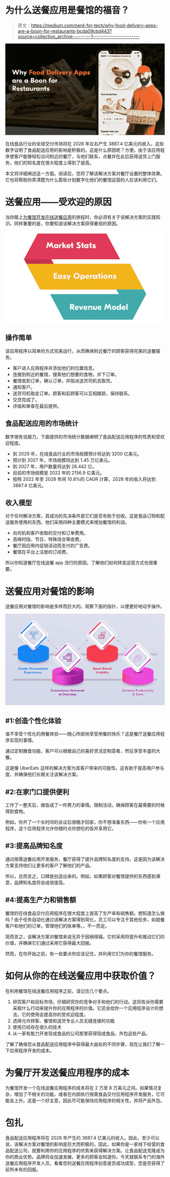 # 为什么送餐应用是餐馆的福音？

> 原文：<https://medium.com/nerd-for-tech/why-food-delivery-apps-are-a-boon-for-restaurants-bcda09cbd443?source=collection_archive---------1----------------------->

![](img/8cc808d364b8887304ad56505f54872f.png)

在线食品行业的全球交付市场将在 2028 年左右产生 3887.4 亿美元的收入。这些数字证明了食品配送应用的影响是积极的。这是什么原因呢？方便。由于该应用程序使客户能够轻松访问附近的餐厅，与他们联系，点餐并在此后获得送货上门服务，他们的知名度在很大程度上得到了提高。

本文将详细阐述这一方面。阅读后，您将了解该解决方案对餐厅设置的整体效果。它也将帮助你弄清楚为什么那些计划数字化他们的餐馆运营的人应该利用它们。

# 送餐应用——受欢迎的原因

当你踏上[为餐馆开发在线送餐应用](https://www.fooddeliveryclone.com/blog/food-delivery-business-models/)的旅程时，你必须有关于该解决方案的实践知识。同样重要的是，你要知道该解决方案获得重视的原因。

![](img/66c27e85754b8f0df9c6cfeb253a066a.png)

## 操作简单

该应用程序以简单的方式完美运行，从而确保附近餐厅的顾客获得完美的送餐服务。

*   客户进入应用程序并添加他们的位置信息。
*   连接到附近的餐馆，搜索他们想要的食物，并下订单。
*   餐馆收到订单，确认订单，并指派送货司机去取货。
*   通知客户。
*   送货司机取走订单。顾客和前顾客可以互相跟踪，保持联系。
*   交货完成了。
*   评级和审查在最后提供。

## 食品配送应用的市场统计

数字很有说服力。下面提供的市场统计数据阐明了食品配送应用程序的性质和受欢迎程度。

*   到 2029 年，在线食品行业的市场规模预计将达到 3200 亿美元。
*   预计到 2027 年，市场规模将达到 1.45 万亿美元。
*   到 2027 年，用户数量将达到 26.442 亿。
*   目前的市场规模是 2022 年的 2156.9 亿美元。
*   按照 2022 年至 2028 年间 10.8%的 CAGR 计算，2028 年的收入将达到 3887.4 亿美元。

## 收入模型

对于任何解决方案，其成功的先决条件是它们是否有助于创收。这是食品订购和配送服务使用的东西。他们采用四种主要模式来增加餐馆的利润。

*   向司机和客户收取的交付和订单费用。
*   高峰时段、节日、特殊场合等收费。
*   餐厅因应用内促销活动而支付的广告费。
*   餐馆在平台上注册的订阅费。

所以你知道餐厅在线送餐 app 流行的原因。了解他们如何转变运营方式也很重要。

# 送餐应用对餐馆的影响

送餐应用对餐馆的影响是多样而巨大的。观察下面的指针，以便更好地动手操作。

![](img/442eba50015c2632608bfe55aec89863.png)

## #1:创造个性化体验

谁不享受个性化的用餐体验——随心所欲地享受用餐的快乐？这是餐厅送餐应用程序实现的事情。

通过定制膳食功能，客户可以根据自己的喜好灵活定制菜肴，然后享受丰盛的大餐。

这是像 UberEats 这样的解决方案为其客户带来的可能性。这有助于提高用户参与度，并确保他们长期关注该解决方案。

## #2:在家门口提供便利

工作了一整天后，做饭成了一件费力的事情。限制活动，确保顾客在最需要的时候得到食物。

例如，你开了一个长时间的会议后很晚才回家，你不想准备东西——你有一个应用程序，这个应用程序允许你随时点你想吃的饭并享用它。

## #3:提高品牌知名度

通过按需送餐应用开发服务，餐厅获得了提升品牌知名度的支持。这是因为该解决方案支持他们让更多的客户了解他们的产品。

所以，总而言之，口碑是创造出来的。例如，如果顾客对餐馆提供的东西感到满意，品牌知名度将会成倍提高。

## #4:提高生产力和销售额

餐馆的在线食品交付应用程序在很大程度上提高了生产率和销售额。想知道怎么做吗？由于任务自动化通过该解决方案得到简化，员工可以专注于其他任务，如就餐客户和他们的订单，管理他们的账单等。，不一而足。

简而言之，该解决方案对餐馆来说无异于因祸得福，它的采用将提升和推动它们的价值，并确保它们通过采用它获得最大回报。

然而，在你开始之前，有一些要点你应该记住，并利用它们为你的餐馆服务。

# 如何从你的在线送餐应用中获取价值？

在利用餐馆在线送餐应用程序之前，请记住几个要点。

1.  研究客户和目标市场，仔细研究你的竞争对手和他们的行动。这将告诉你需要采取什么行动来提升你的应用程序的价值。它还会给你一个应用程序设计的想法，它的使用会提高你的受欢迎程度。
2.  选择允许顾客、餐馆和送货专业人员无缝连接的功能
3.  使用已经存在很久的技术
4.  从一家有能力开发现成食品的公司那里获得现成食品，外包这些产品。

了解了确保您从食品配送应用程序中获得最大益处的不同步骤，现在让我们了解一下应用程序开发的成本。

# 为餐厅开发送餐应用程序的成本

为餐馆开发一个在线送餐应用程序的成本将在 2 万至 8 万美元之间。如果情况复杂，增加了不相关的功能，或者在内部执行按需食品交付应用程序开发服务，它可能会上升。这是一个好主意，因此尽可能保持应用程序的相关性，并将产品外包。

# 包扎

食品配送应用程序将在 2028 年产生约 3887.4 亿美元的收入。因此，至少可以说，该解决方案对餐馆的影响是巨大而积极的。因此，如果你是一家线下经营的食品配送公司，就要利用你的应用程序的优势来获得解决方案。让食品配送克隆成为你的商业优势。品牌将会加速发展，更多的顾客会知道你。今天就联系专门的海外送餐应用程序开发人员，看看您的送餐应用程序创意是否成功成型，您是否获得了前所未有的回报。